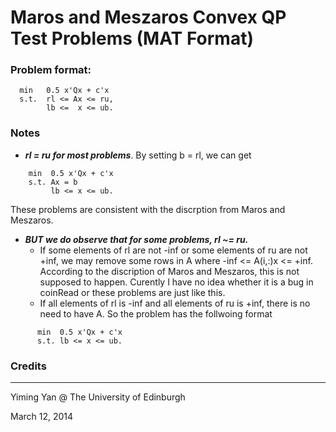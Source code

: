 Maros and Meszaros Convex QP Test Problems (MAT Format)
=========================================================

### Problem format:
```
  min   0.5 x'Qx + c'x 
  s.t.  rl <= Ax <= ru,
        lb <=  x <= ub.
```

### Notes
* ***rl = ru for most problems***. By setting b = rl, we can get
```
    min  0.5 x'Qx + c'x
    s.t. Ax = b 				
         lb <= x <= ub.
```
These problems are consistent with the discrption from Maros and Meszaros.

* ***BUT we do observe that for some problems, rl ~= ru.***
  * If some elements of rl are not -inf or some elements of ru are not +inf, we may remove some rows in A where -inf <= A(i,:)x <= +inf. According to the discription of Maros and Meszaros, this is not supposed to happen. Curently I have no idea whether it is a bug in coinRead or these problems are just like this.
  * If all elements of rl is -inf and all elements of ru is +inf, there is no need to have A. So the problem has the follwoing format
```
      min  0.5 x'Qx + c'x
      s.t. lb <= x <= ub.
```


### Credits





- - -
Yiming Yan @ The University of Edinburgh

March 12, 2014
